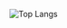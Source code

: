 ![Top Langs](https://github-readme-stats.vercel.app/api/top-langs/?username=huumai1998&theme=tokyonight)
